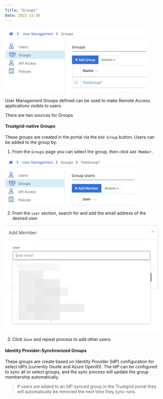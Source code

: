 ```yaml
---
Title: "Groups"
Date: 2022-12-30
---
```


![img](group-ss.png)

User Management Groups defined can be used to make Remote Access applications visible to users.

There are two sources for Groups

#### Trustgrid-native Groups

These groups are created in the portal via the `Add Group` button.
Users can be added to the group by:

1. From the `Groups` page you can select the group, then click `Add Member`.

![img](add-to-group.png)

2. From the `user` section, search for and add the email address of the desired user.

![img](user-email.png)

3. Click `Save` and repeat process to add other users.

#### Identity Provider-Synchronized Groups

These groups are create based on Identity Provider (IdP) configuration for select IdPs (currently Gsuite and Azure OpenID). The IdP can be configured to sync all or select groups, and the sync process will update the group membership automatically.

> if users are added to an IdP-synced group in the Trustgrid portal they will automatically be removed the next time they sync runs.
